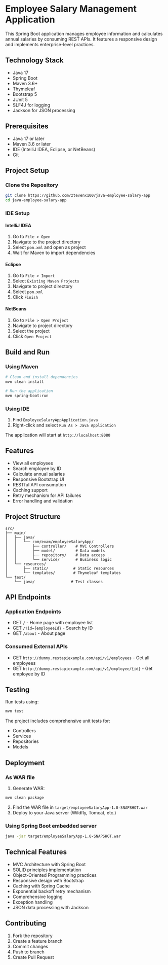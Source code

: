 # Employee Salary Management Application

This Spring Boot application manages employee information and calculates annual salaries by consuming REST APIs. It features a responsive design and implements enterprise-level practices.

## Technology Stack

- Java 17
- Spring Boot
- Maven 3.6+
- Thymeleaf
- Bootstrap 5
- JUnit 5
- SLF4J for logging
- Jackson for JSON processing

## Prerequisites

- Java 17 or later
- Maven 3.6 or later
- IDE (IntelliJ IDEA, Eclipse, or NetBeans)
- Git

## Project Setup

### Clone the Repository
```bash
git clone https://github.com/ztevenx100/java-employee-salary-app
cd java-employee-salary-app
```

### IDE Setup

#### IntelliJ IDEA
1. Go to `File > Open`
2. Navigate to the project directory
3. Select `pom.xml` and open as project
4. Wait for Maven to import dependencies

#### Eclipse
1. Go to `File > Import`
2. Select `Existing Maven Projects`
3. Navigate to project directory
4. Select `pom.xml`
5. Click `Finish`

#### NetBeans
1. Go to `File > Open Project`
2. Navigate to project directory
3. Select the project
4. Click `Open Project`

## Build and Run

### Using Maven
```bash
# Clean and install dependencies
mvn clean install

# Run the application
mvn spring-boot:run
```

### Using IDE
1. Find `EmployeeSalaryAppApplication.java`
2. Right-click and select `Run As > Java Application`

The application will start at `http://localhost:8080`

## Features

- View all employees
- Search employee by ID
- Calculate annual salaries
- Responsive Bootstrap UI
- RESTful API consumption
- Caching support
- Retry mechanism for API failures
- Error handling and validation

## Project Structure

```
src/
├── main/
│   ├── java/
│   │   └── com/exam/employeeSalaryApp/
│   │       ├── controller/    # MVC Controllers
│   │       ├── model/         # Data models
│   │       ├── repository/    # Data access
│   │       └── service/       # Business logic
│   └── resources/
│       ├── static/           # Static resources
│       └── templates/        # Thymeleaf templates
└── test/
    └── java/                # Test classes
```

## API Endpoints

### Application Endpoints
- GET `/` - Home page with employee list
- GET `/?id={employeeId}` - Search by ID
- GET `/about` - About page

### Consumed External APIs
- GET `http://dummy.restapiexample.com/api/v1/employees` - Get all employees
- GET `http://dummy.restapiexample.com/api/v1/employee/{id}` - Get employee by ID

## Testing

Run tests using:
```bash
mvn test
```

The project includes comprehensive unit tests for:
- Controllers
- Services
- Repositories
- Models

## Deployment

### As WAR file
1. Generate WAR:
```bash
mvn clean package
```
2. Find the WAR file in `target/employeeSalaryApp-1.0-SNAPSHOT.war`
3. Deploy to your Java server (Wildfly, Tomcat, etc.)

### Using Spring Boot embedded server
```bash
java -jar target/employeeSalaryApp-1.0-SNAPSHOT.war
```

## Technical Features

- MVC Architecture with Spring Boot
- SOLID principles implementation
- Object-Oriented Programming practices
- Responsive design with Bootstrap
- Caching with Spring Cache
- Exponential backoff retry mechanism
- Comprehensive logging
- Exception handling
- JSON data processing with Jackson

## Contributing

1. Fork the repository
2. Create a feature branch
3. Commit changes
4. Push to branch
5. Create Pull Request